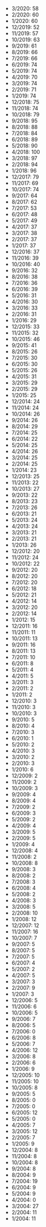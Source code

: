 *  3/2020: 58
*  2/2020: 60
*  1/2020: 60
*  12/2019: 52
*  11/2019: 57
*  10/2019: 63
*  9/2019: 61
*  8/2019: 66
*  7/2019: 66
*  6/2019: 74
*  5/2019: 74
*  4/2019: 70
*  3/2019: 74
*  2/2019: 71
*  1/2019: 74
*  12/2018: 75
*  11/2018: 74
*  10/2018: 79
*  9/2018: 95
*  8/2018: 88
*  7/2018: 84
*  6/2018: 89
*  5/2018: 90
*  4/2018: 100
*  3/2018: 97
*  2/2018: 94
*  1/2018: 96
*  12/2017: 79
*  11/2017: 69
*  10/2017: 74
*  9/2017: 64
*  8/2017: 62
*  7/2017: 53
*  6/2017: 48
*  5/2017: 49
*  4/2017: 37
*  3/2017: 38
*  2/2017: 37
*  1/2017: 37
*  12/2016: 37
*  11/2016: 39
*  10/2016: 40
*  9/2016: 32
*  8/2016: 38
*  7/2016: 36
*  6/2016: 39
*  5/2016: 31
*  4/2016: 30
*  3/2016: 33
*  2/2016: 31
*  1/2016: 29
*  12/2015: 33
*  11/2015: 32
*  10/2015: 46
*  9/2015: 41
*  8/2015: 26
*  7/2015: 30
*  6/2015: 30
*  5/2015: 26
*  4/2015: 31
*  3/2015: 29
*  2/2015: 29
*  1/2015: 25
*  12/2014: 24
*  11/2014: 24
*  10/2014: 26
*  9/2014: 26
*  8/2014: 29
*  7/2014: 25
*  6/2014: 22
*  5/2014: 25
*  4/2014: 26
*  3/2014: 25
*  2/2014: 25
*  1/2014: 23
*  12/2013: 25
*  11/2013: 22
*  10/2013: 27
*  9/2013: 22
*  8/2013: 23
*  7/2013: 26
*  6/2013: 21
*  5/2013: 24
*  4/2013: 24
*  3/2013: 21
*  2/2013: 21
*  1/2013: 26
*  12/2012: 20
*  11/2012: 24
*  10/2012: 22
*  9/2012: 20
*  8/2012: 20
*  7/2012: 20
*  6/2012: 18
*  5/2012: 21
*  4/2012: 14
*  3/2012: 20
*  2/2012: 14
*  1/2012: 15
*  12/2011: 16
*  11/2011: 11
*  10/2011: 13
*  9/2011: 16
*  8/2011: 13
*  7/2011: 10
*  6/2011: 8
*  5/2011: 4
*  4/2011: 5
*  3/2011: 3
*  2/2011: 2
*  1/2011: 2
*  12/2010: 3
*  11/2010: 3
*  10/2010: 3
*  9/2010: 5
*  8/2010: 4
*  7/2010: 3
*  6/2010: 1
*  5/2010: 2
*  4/2010: 3
*  3/2010: 2
*  2/2010: 3
*  1/2010: 6
*  12/2009: 2
*  11/2009: 2
*  10/2009: 3
*  9/2009: 4
*  8/2009: 4
*  7/2009: 2
*  6/2009: 3
*  5/2009: 2
*  4/2009: 4
*  3/2009: 5
*  2/2009: 5
*  1/2009: 4
*  12/2008: 4
*  11/2008: 2
*  10/2008: 8
*  9/2008: 3
*  8/2008: 2
*  7/2008: 3
*  6/2008: 4
*  5/2008: 2
*  4/2008: 3
*  3/2008: 5
*  2/2008: 10
*  1/2008: 12
*  12/2007: 12
*  11/2007: 16
*  10/2007: 7
*  9/2007: 5
*  8/2007: 5
*  7/2007: 5
*  6/2007: 4
*  5/2007: 2
*  4/2007: 5
*  3/2007: 3
*  2/2007: 9
*  1/2007: 3
*  12/2006: 5
*  11/2006: 6
*  10/2006: 5
*  9/2006: 7
*  8/2006: 5
*  7/2006: 0
*  6/2006: 8
*  5/2006: 7
*  4/2006: 12
*  3/2006: 8
*  2/2006: 6
*  1/2006: 9
*  12/2005: 10
*  11/2005: 10
*  10/2005: 8
*  9/2005: 5
*  8/2005: 0
*  7/2005: 0
*  6/2005: 12
*  5/2005: 0
*  4/2005: 7
*  3/2005: 12
*  2/2005: 7
*  1/2005: 9
*  12/2004: 8
*  11/2004: 8
*  10/2004: 8
*  9/2004: 8
*  8/2004: 9
*  7/2004: 19
*  6/2004: 9
*  5/2004: 9
*  4/2004: 0
*  3/2004: 27
*  2/2004: 11
*  1/2004: 11